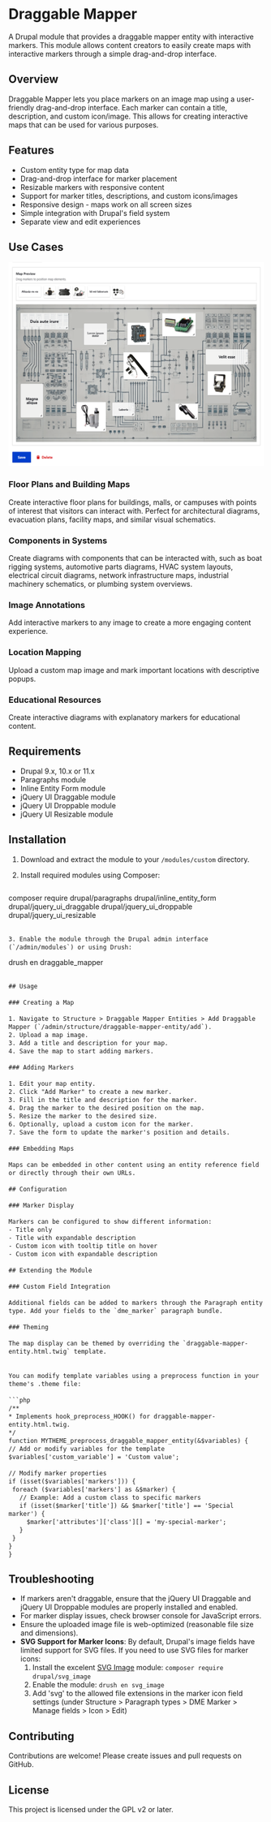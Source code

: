 # Draggable Mapper

A Drupal module that provides a draggable mapper entity with interactive markers. This module allows content creators to easily create maps with interactive markers through a simple drag-and-drop interface.

## Overview

Draggable Mapper lets you place markers on an image map using a user-friendly drag-and-drop interface. Each marker can contain a title, description, and custom icon/image. This allows for creating interactive maps that can be used for various purposes.

## Features

- Custom entity type for map data
- Drag-and-drop interface for marker placement
- Resizable markers with responsive content
- Support for marker titles, descriptions, and custom icons/images
- Responsive design - maps work on all screen sizes
- Simple integration with Drupal's field system
- Separate view and edit experiences

## Use Cases

![Diagram Form](images/diagram_form.png)

### Floor Plans and Building Maps
Create interactive floor plans for buildings, malls, or campuses with points of interest that visitors can interact with. Perfect for architectural diagrams, evacuation plans, facility maps, and similar visual schematics.

### Components in Systems
Create diagrams with components that can be interacted with, such as boat rigging systems, automotive parts diagrams, HVAC system layouts, electrical circuit diagrams, network infrastructure maps, industrial machinery schematics, or plumbing system overviews.

### Image Annotations
Add interactive markers to any image to create a more engaging content experience.

### Location Mapping
Upload a custom map image and mark important locations with descriptive popups.

### Educational Resources
Create interactive diagrams with explanatory markers for educational content.

## Requirements

- Drupal 9.x, 10.x or 11.x
- Paragraphs module
- Inline Entity Form module
- jQuery UI Draggable module
- jQuery UI Droppable module
- jQuery UI Resizable module

## Installation

1. Download and extract the module to your `/modules/custom` directory.
2. Install required modules using Composer:

   ```
composer require drupal/paragraphs drupal/inline_entity_form drupal/jquery_ui_draggable drupal/jquery_ui_droppable drupal/jquery_ui_resizable
   ```

3. Enable the module through the Drupal admin interface (`/admin/modules`) or using Drush:

   ```
   drush en draggable_mapper
   ```

## Usage

### Creating a Map

1. Navigate to Structure > Draggable Mapper Entities > Add Draggable Mapper (`/admin/structure/draggable-mapper-entity/add`).
2. Upload a map image.
3. Add a title and description for your map.
4. Save the map to start adding markers.

### Adding Markers

1. Edit your map entity.
2. Click "Add Marker" to create a new marker.
3. Fill in the title and description for the marker.
4. Drag the marker to the desired position on the map.
5. Resize the marker to the desired size.
6. Optionally, upload a custom icon for the marker.
7. Save the form to update the marker's position and details.

### Embedding Maps

Maps can be embedded in other content using an entity reference field or directly through their own URLs.

## Configuration

### Marker Display

Markers can be configured to show different information:
- Title only
- Title with expandable description
- Custom icon with tooltip title on hover
- Custom icon with expandable description

## Extending the Module

### Custom Field Integration

Additional fields can be added to markers through the Paragraph entity type. Add your fields to the `dme_marker` paragraph bundle.

### Theming

The map display can be themed by overriding the `draggable-mapper-entity.html.twig` template.


You can modify template variables using a preprocess function in your theme's .theme file:

```php
/**
 * Implements hook_preprocess_HOOK() for draggable-mapper-entity.html.twig.
 */
function MYTHEME_preprocess_draggable_mapper_entity(&$variables) {
  // Add or modify variables for the template
  $variables['custom_variable'] = 'Custom value';
  
  // Modify marker properties
  if (isset($variables['markers'])) {
    foreach ($variables['markers'] as &$marker) {
      // Example: Add a custom class to specific markers
      if (isset($marker['title']) && $marker['title'] == 'Special marker') {
        $marker['attributes']['class'][] = 'my-special-marker';
      }
    }
  }
}
```

## Troubleshooting

- If markers aren't draggable, ensure that the jQuery UI Draggable and jQuery UI Droppable modules are properly installed and enabled.
- For marker display issues, check browser console for JavaScript errors.
- Ensure the uploaded image file is web-optimized (reasonable file size and dimensions).
- **SVG Support for Marker Icons**: By default, Drupal's image fields have limited support for SVG files. If you need to use SVG files for marker icons:
  1. Install the excelent [SVG Image](https://www.drupal.org/project/svg_image) module: `composer require drupal/svg_image`
  2. Enable the module: `drush en svg_image`
  3. Add 'svg' to the allowed file extensions in the marker icon field settings (under Structure > Paragraph types > DME Marker > Manage fields > Icon > Edit)

## Contributing

Contributions are welcome! Please create issues and pull requests on GitHub.

## License

This project is licensed under the GPL v2 or later.
